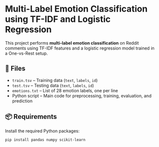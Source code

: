 # Multi-Label Emotion Classification using TF-IDF and Logistic Regression

This project performs **multi-label emotion classification** on Reddit comments using TF-IDF features and a logistic regression model trained in a One-vs-Rest setup.

## 📁 Files

- `train.tsv` – Training data (`text`, `labels`, `id`)
- `test.tsv` – Testing data (`text`, `labels`, `id`)
- `emotions.txt` – List of 28 emotion labels, one per line
- Python script – Main code for preprocessing, training, evaluation, and prediction

## 📦 Requirements

Install the required Python packages:

```bash
pip install pandas numpy scikit-learn
